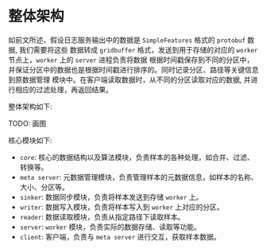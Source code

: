# 整体架构


如前文所述，假设日志服务输出中的数据是 `SimpleFeatures` 格式的 `protobuf` 数据, 我们需要将这些
数据转成 `gridbuffer` 格式，发送到用于存储的对应的 `worker` 节点上，`worker` 上的 `server` 进程负责将数据
根据时间戳保存到不同的分区中，并保证分区中的数据也是根据时间戳进行排序的。同时记录分区、路径等关键信息到原数据管理
模块中。在客户端读取数据时，从不同的分区读取对应的数据, 并进行相应的过滤处理，再返回结果。

整体架构如下:

TODO: 画图

核心模块如下:
- `core`: 核心的数据结构以及算法模块，负责样本的各种处理，如合并、过滤、转换等。
- `meta server`: 元数据管理模块，负责管理样本的元数据信息，如样本的名称、大小、分区等。
- `sinker`: 数据同步模块，负责将样本发送到存储 `worker` 上。
- `writer`: 数据写入模块，负责将样本写入到 `worker` 上对应的分区。
- `reader`: 数据读取模块，负责从指定路径下读取样本。
- `server`: `worker` 模块，负责实际的数据存储、读取等功能。
- `client`: 客户端，负责与 `meta server` 进行交互，获取样本数据。